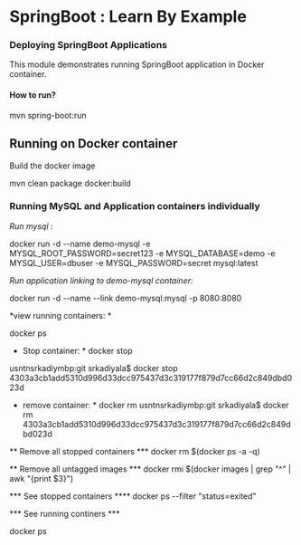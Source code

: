 # SpringBoot : Learn By Example


### Deploying SpringBoot Applications

 This module demonstrates running SpringBoot application in Docker container.

#### How to run?

 mvn spring-boot:run

## Running on Docker container

Build the docker image

mvn clean package docker:build


### Running MySQL and Application containers individually


*Run mysql :*

docker run -d --name demo-mysql -e MYSQL_ROOT_PASSWORD=secret123 -e MYSQL_DATABASE=demo -e MYSQL_USER=dbuser -e MYSQL_PASSWORD=secret mysql:latest

*Run application linking to demo-mysql container:*

docker run -d --name <appname> --link demo-mysql:mysql -p 8080:8080 <docker iamge>

*view running containers: *

docker ps

* Stop container: *
docker stop <id>

usntnsrkadiymbp:git srkadiyala$ docker stop 4303a3cb1add5310d996d33dcc975437d3c319177f879d7cc66d2c849dbd023d


* remove container: *
docker rm <id>
usntnsrkadiymbp:git srkadiyala$ docker rm 4303a3cb1add5310d996d33dcc975437d3c319177f879d7cc66d2c849dbd023d

** Remove all stopped containers ***
docker rm $(docker ps -a -q)

** Remove all untagged images ***
docker rmi $(docker images | grep "^<none>" | awk "{print $3}")

*** See stopped containers ****
docker ps --filter "status=exited"

*** See running continers ***

docker ps








